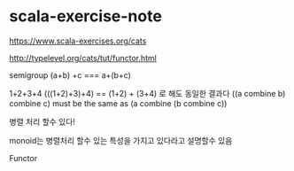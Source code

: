 # scala-exercise-note


https://www.scala-exercises.org/cats


http://typelevel.org/cats/tut/functor.html


semigroup
 (a+b) +c === a+(b+c)

 1+2+3+4
 (((1+2)+3)+4) == (1+2) + (3+4)
 로 해도 동일한 결과다
 ((a combine b) combine c)
 must be the same as
 (a combine (b combine c))



 병렬 처리 할수 있다!

 monoid는 병렬처리 할수 있는 특성을 가지고 있다라고 설명할수 있음

 Functor

